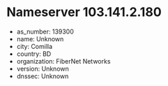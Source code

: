 # Nameserver 103.141.2.180

* as_number: 139300
* name: Unknown
* city: Comilla
* country: BD
* organization: FiberNet Networks
* version: Unknown
* dnssec: Unknown
